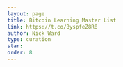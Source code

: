 ```yaml
---
layout: page
title: Bitcoin Learning Master List
link: https://t.co/ByspfeZ8R8
author: Nick Ward
type: curation
star: 
order: 8
---
```

